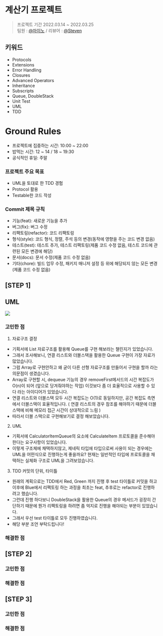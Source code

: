 # 계산기 프로젝트
> 프로젝트 기간 2022.03.14 ~ 2022.03.25 </br>
팀원 : [@마이노](https://github.com/Mino777) / 리뷰어 : [@Steven](https://github.com/stevenkim18)

## 키워드
- Protocols
- Extensions
- Error Handling
- Closures
- Advanced Operators
- Inheritance
- Subscripts
- Queue, DoubleStack
- Unit Test
- UML
- TDD

# Ground Rules
- 프로젝트에 집중하는 시간: 10:00 ~ 22:00
- 밥먹는 시간: 12 ~ 14 / 18 ~ 19:30
- 공식적인 휴일: 주말

### 프로젝트 주요 목표
- UML을 토대로 한 TDD 경험
- Protocol 활용
- Testable한 코드 작성

### Commit 제목 규칙
- 기능(feat): 새로운 기능을 추가
- 버그(fix): 버그 수정
- 리팩토링(refactor): 코드 리팩토링
- 형식(style): 코드 형식, 정렬, 주석 등의 변경(동작에 영향을 주는 코드 변경 없음)
- 테스트(test): 테스트 추가, 테스트 리팩토링(제품 코드 수정 없음, 테스트 코드에 관련된 모든 변경에 해당)
- 문서(docs): 문서 수정(제품 코드 수정 없음)
- 기타(chore): 빌드 업무 수정, 패키지 매니저 설정 등 위에 해당되지 않는 모든 변경(제품 코드 수정 없음)

## [STEP 1]

## UML
![](https://user-images.githubusercontent.com/54234176/158206284-bd69aab5-20cc-4beb-8f45-0e14fbcc4d66.png)

### 고민한 점
1. 자료구조 결정
- 기획서에 List 자료구조를 활용해 Queue를 구현 해보라는 챌린지가 있었습니다.
- 그래서 조사해보니, 연결 리스트와 더블스택을 활용한 Queue 구현이 가장 자료가 많았습니다.
- 그럼 Array로 구현안하고 왜 굳이 다른 선형 자료구조를 만들어서 구현을 할까 라는 의문점이 생겼습니다.
- Array로 구현할 시, dequeue 기능의 경우 removeFirst메서드의 시간 복잡도가 O(n)이 되어 (앞으로 당겨줘야하는 작업) 이것보다 좀 더 효율적으로 사용할 수 있다 라는 아이디어가 있었습니다.
- 연결 리스트와 더블스택 모두 시간 복잡도는 O(1)로 동일하지만, 공간 복잡도 측면에서 더블스택이 효율적입니다. ( 연결 리스트의 경우 참조를 해야하기 때문에 더블스택에 비해 메모리 접근 시간이 상대적으로 느림 )
- 따라서 더블 스택으로 구현해보기로 결정 해보았습니다.

2. UML
- 기획서에 CalculatorItemQueue의 요소에 CalculateItem 프로토콜을 준수해야 한다는 요구사항이 있었습니다.
- 이렇게 구조체에 채택하지않고, 제네릭 타입에 타입으로써 사용이 되는 경우에는 UML을 어떤식으로 진행하는게 좋을까요? 현재는 일반적인 타입에 프로토콜을 채택하는 실체화 구조로 UML을 그려보았습니다.

3. TDD 커밋의 단위, 타이틀
- 원래의 계획으로는 TDD에서 Red, Green 까지 진행 후 test 타이틀로 커밋을 하고 이후에 Blue에서 리팩토링 하는 과정을 최초는 feat, 추후로는 refactor로 진행하려고 했습니다.
- 그런데 진행 하다보니 DoubleStack을 활용한 Queue의 경우 메서드가 굉장히 간단하기 때문에 뭔가 리팩토링을 하려면 좀 억지로 진행을 해야되는 부분이 있었습니다.
- 그래서 우선 test 타이틀로 모두 진행하였습니다.
- 해당 부분 조언 부탁드립니다!

### 해결한 점

## [STEP 2]

### 고민한 점

### 해결한 점

## [STEP 3]

### 고민한 점

### 해결한 점

